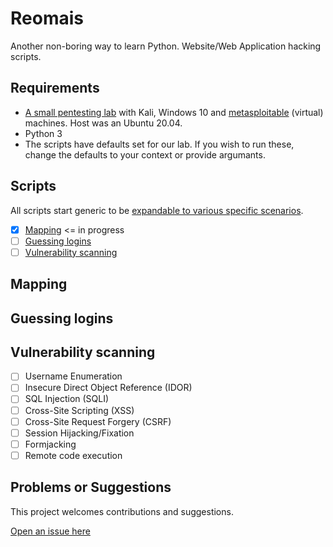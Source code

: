 # Reomais

Another non-boring way to learn Python. Website/Web Application hacking scripts.

## Requirements

* [A small pentesting lab](https://github.com/tymyrddin/ymrir/wiki/pentesting-lab.md) with Kali, Windows 10 and [metasploitable](https://information.rapid7.com/metasploitable-download.html) (virtual) machines. Host was an Ubuntu 20.04.
* Python 3
* The scripts have defaults set for our lab. If you wish to run these, change the defaults to your context or provide argumants.

## Scripts

All scripts start generic to be [expandable to various specific scenarios](https://github.com/tymyrddin/reomais/wiki).

- [x] [Mapping](mapping)                   <= in progress
- [ ] [Guessing logins](guessing)
- [ ] [Vulnerability scanning](scanning)

## Mapping

## Guessing logins

## Vulnerability scanning

- [ ] Username Enumeration 
- [ ] Insecure Direct Object Reference (IDOR)
- [ ] SQL Injection (SQLI)
- [ ] Cross-Site Scripting (XSS)
- [ ] Cross-Site Request Forgery (CSRF)
- [ ] Session Hijacking/Fixation
- [ ] Formjacking
- [ ] Remote code execution

## Problems or Suggestions

This project welcomes contributions and suggestions. 

[Open an issue here](https://github.com/tymyrddin/reomais/issues)